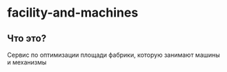 # facility-and-machines

## Что это?

Сервис по оптимизации площади фабрики, которую занимают машины и механизмы